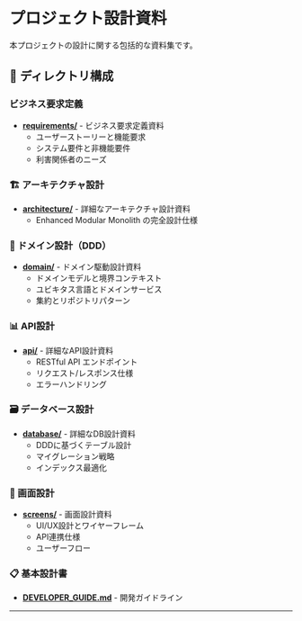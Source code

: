 # プロジェクト設計資料

本プロジェクトの設計に関する包括的な資料集です。

## 📁 ディレクトリ構成

### ビジネス要求定義

- **[requirements/](./requirements/)** - ビジネス要求定義資料
  - ユーザーストーリーと機能要求
  - システム要件と非機能要件
  - 利害関係者のニーズ

### 🏗️ アーキテクチャ設計

- **[architecture/](./architecture/)** - 詳細なアーキテクチャ設計資料
  - Enhanced Modular Monolith の完全設計仕様

### 🎯 ドメイン設計（DDD）

- **[domain/](./domain/)** - ドメイン駆動設計資料
  - ドメインモデルと境界コンテキスト
  - ユビキタス言語とドメインサービス
  - 集約とリポジトリパターン

### 📊 API設計

- **[api/](./api/)** - 詳細なAPI設計資料
  - RESTful API エンドポイント
  - リクエスト/レスポンス仕様
  - エラーハンドリング

### 🗃️ データベース設計

- **[database/](./database/)** - 詳細なDB設計資料
  - DDDに基づくテーブル設計
  - マイグレーション戦略
  - インデックス最適化

### 📱 画面設計

- **[screens/](./screens/)** - 画面設計資料
  - UI/UX設計とワイヤーフレーム
  - API連携仕様
  - ユーザーフロー

### 📋 基本設計書

- **[DEVELOPER_GUIDE.md](./DEVELOPMENT_GUIDE.md)** - 開発ガイドライン

---
